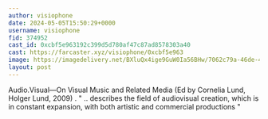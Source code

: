 ```yaml
---
author: visiophone
date: 2024-05-05T15:50:29+0000
username: visiophone
fid: 374952
cast_id: 0xcbf5e963192c399d5d780af47c87ad8578303a40
cast: https://farcaster.xyz/visiophone/0xcbf5e963
image: https://imagedelivery.net/BXluQx4ige9GuW0Ia56BHw/7062c79a-46de-486d-ff31-9da9993aa600/original
layout: post
---
```


Audio.Visual—On Visual Music and
Related Media (Ed by Cornelia Lund,
Holger Lund, 2009)
.
" .. describes the field of audiovisual creation, which is in constant expansion, with both artistic and commercial productions "

<img src='https://imagedelivery.net/BXluQx4ige9GuW0Ia56BHw/7062c79a-46de-486d-ff31-9da9993aa600/original' alt='' referrerpolicy='no-referrer'/>
<img src='https://imagedelivery.net/BXluQx4ige9GuW0Ia56BHw/3d771a23-2141-4f97-79c9-274832605300/original' alt='' referrerpolicy='no-referrer'/>
